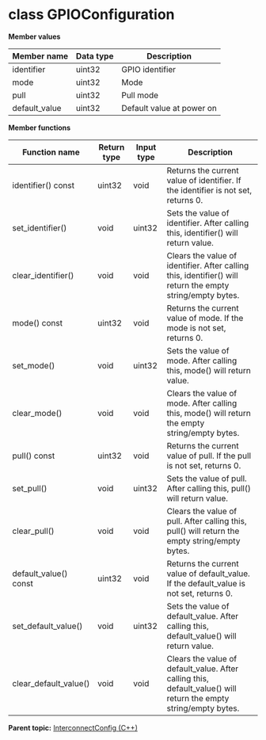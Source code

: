 # class GPIOConfiguration

 **Member values** 

|Member name|Data type|Description|
|-----------|---------|-----------|
|identifier|uint32|GPIO identifier|
|mode|uint32|Mode|
|pull|uint32|Pull mode|
|default\_value|uint32|Default value at power on|

 **Member functions** 

|Function name|Return type|Input type|Description|
|-------------|-----------|----------|-----------|
|identifier\(\) const|uint32|void|Returns the current value of identifier. If the identifier is not set, returns 0.|
|set\_identifier\(\)|void|uint32|Sets the value of identifier. After calling this, identifier\(\) will return value.|
|clear\_identifier\(\)|void|void|Clears the value of identifier. After calling this, identifier\(\) will return the empty string/empty bytes.|
|mode\(\) const|uint32|void|Returns the current value of mode. If the mode is not set, returns 0.|
|set\_mode\(\)|void|uint32|Sets the value of mode. After calling this, mode\(\) will return value.|
|clear\_mode\(\)|void|void|Clears the value of mode. After calling this, mode\(\) will return the empty string/empty bytes.|
|pull\(\) const|uint32|void|Returns the current value of pull. If the pull is not set, returns 0.|
|set\_pull\(\)|void|uint32|Sets the value of pull. After calling this, pull\(\) will return value.|
|clear\_pull\(\)|void|void|Clears the value of pull. After calling this, pull\(\) will return the empty string/empty bytes.|
|default\_value\(\) const|uint32|void|Returns the current value of default\_value. If the default\_value is not set, returns 0.|
|set\_default\_value\(\)|void|uint32|Sets the value of default\_value. After calling this, default\_value\(\) will return value.|
|clear\_default\_value\(\)|void|void|Clears the value of default\_value. After calling this, default\_value\(\) will return the empty string/empty bytes.|

**Parent topic:** [InterconnectConfig \(C++\)](../../summary_pages/InterconnectConfig.md)

